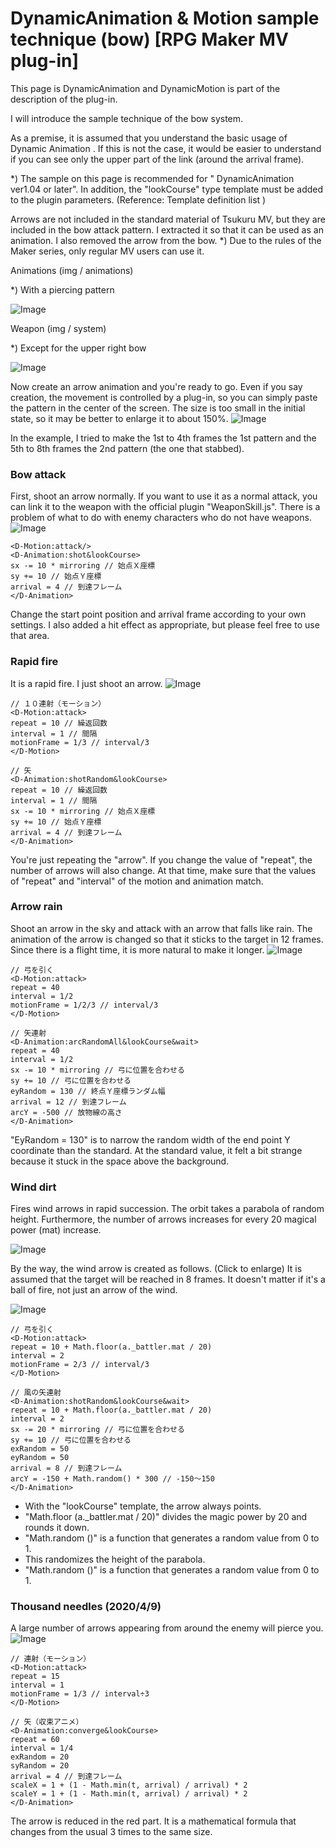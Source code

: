 # DynamicAnimation & Motion sample technique (bow) [RPG Maker MV plug-in]
This page is DynamicAnimation and DynamicMotion is part of the description of the plug-in.

I will introduce the sample technique of the bow system.

As a premise, it is assumed that you understand the basic usage of Dynamic Animation .
If this is not the case, it would be easier to understand if you can see only the upper part of the link (around the arrival frame).

*) The sample on this page is recommended for " DynamicAnimation ver1.04 or later". In addition, the "lookCourse" type template must be added to the plugin parameters. (Reference: Template definition list )

Arrows are not included in the standard material of Tsukuru MV, but they are included in the bow attack pattern. I extracted it so that it can be used as an animation. I also removed the arrow from the bow.
*) Due to the rules of the Maker series, only regular MV users can use it.

Animations (img / animations)

*) With a piercing pattern

![Image](https://newrpg.up.seesaa.net/mv/Arrow.png)

Weapon (img / system)

*) Except for the upper right bow

![Image](https://newrpg.up.seesaa.net/mv/Weapons1.png)

Now create an arrow animation and you're ready to go.
Even if you say creation, the movement is controlled by a plug-in, so you can simply paste the pattern in the center of the screen.
The size is too small in the initial state, so it may be better to enlarge it to about 150%.
![Image](https://newrpg.up.seesaa.net/image/20200328_arrow.JPG)

In the example, I tried to make the 1st to 4th frames the 1st pattern and the 5th to 8th frames the 2nd pattern (the one that stabbed).

### Bow attack

First, shoot an arrow normally.
If you want to use it as a normal attack, you can link it to the weapon with the official plugin "WeaponSkill.js".
There is a problem of what to do with enemy characters who do not have weapons.
![Image](https://newrpg.up.seesaa.net/image/20200329_arrow.gif)
```
<D-Motion:attack/>
<D-Animation:shot&lookCourse>
sx -= 10 * mirroring // 始点Ｘ座標
sy += 10 // 始点Ｙ座標
arrival = 4 // 到達フレーム
</D-Animation>
```

Change the start point position and arrival frame according to your own settings.
I also added a hit effect as appropriate, but please feel free to use that area.

### Rapid fire

It is a rapid fire. I just shoot an arrow.
![Image](https://newrpg.up.seesaa.net/image/20200329_rensya.gif)
```
// １０連射（モーション）
<D-Motion:attack>
repeat = 10 // 繰返回数
interval = 1 // 間隔
motionFrame = 1/3 // interval/3
</D-Motion>

// 矢
<D-Animation:shotRandom&lookCourse>
repeat = 10 // 繰返回数
interval = 1 // 間隔
sx -= 10 * mirroring // 始点Ｘ座標
sy += 10 // 始点Ｙ座標
arrival = 4 // 到達フレーム
</D-Animation>
```

You're just repeating the "arrow".
If you change the value of "repeat", the number of arrows will also change. At that time, make sure that the values ​​of "repeat" and "interval" of the motion and animation match.

### Arrow rain

Shoot an arrow in the sky and attack with an arrow that falls like rain.
The animation of the arrow is changed so that it sticks to the target in 12 frames.
Since there is a flight time, it is more natural to make it longer.
![Image](https://newrpg.up.seesaa.net/image/20200328_arrowRain.gif)
```
// 弓を引く
<D-Motion:attack>
repeat = 40
interval = 1/2
motionFrame = 1/2/3 // interval/3
</D-Motion>

// 矢連射
<D-Animation:arcRandomAll&lookCourse&wait>
repeat = 40
interval = 1/2
sx -= 10 * mirroring // 弓に位置を合わせる
sy += 10 // 弓に位置を合わせる
eyRandom = 130 // 終点Ｙ座標ランダム幅
arrival = 12 // 到達フレーム
arcY = -500 // 放物線の高さ
</D-Animation>
```
"EyRandom = 130" is to narrow the random width of the end point Y coordinate than the standard. At the standard value, it felt a bit strange because it stuck in the space above the background.

### Wind dirt

Fires wind arrows in rapid succession.
The orbit takes a parabola of random height.
Furthermore, the number of arrows increases for every 20 magical power (mat) increase.

![Image](https://newrpg.up.seesaa.net/image/20200328_windDart.gif)

By the way, the wind arrow is created as follows. (Click to enlarge)
It is assumed that the target will be reached in 8 frames.
It doesn't matter if it's a ball of fire, not just an arrow of the wind.

![Image](https://newrpg.up.seesaa.net/image/20200326_windDart_animation.JPG)
```
// 弓を引く
<D-Motion:attack>
repeat = 10 + Math.floor(a._battler.mat / 20)
interval = 2
motionFrame = 2/3 // interval/3
</D-Motion>

// 風の矢連射
<D-Animation:shotRandom&lookCourse&wait>
repeat = 10 + Math.floor(a._battler.mat / 20)
interval = 2
sx -= 20 * mirroring // 弓に位置を合わせる
sy += 10 // 弓に位置を合わせる
exRandom = 50
eyRandom = 50
arrival = 8 // 到達フレーム
arcY = -150 + Math.random() * 300 // -150～150
</D-Animation>
```

- With the "lookCourse" template, the arrow always points.
- "Math.floor (a._battler.mat / 20)" divides the magic power by 20 and rounds it down.
- "Math.random ()" is a function that generates a random value from 0 to 1.
- This randomizes the height of the parabola.
- "Math.random ()" is a function that generates a random value from 0 to 1.

### Thousand needles (2020/4/9)

A large number of arrows appearing from around the enemy will pierce you.
![Image](https://newrpg.up.seesaa.net/image/20200409_harisen.gif)
```
// 連射（モーション）
<D-Motion:attack>
repeat = 15
interval = 1
motionFrame = 1/3 // interval÷3
</D-Motion>

// 矢（収束アニメ）
<D-Animation:converge&lookCourse>
repeat = 60
interval = 1/4
exRandom = 20
syRandom = 20
arrival = 4 // 到達フレーム
scaleX = 1 + (1 - Math.min(t, arrival) / arrival) * 2
scaleY = 1 + (1 - Math.min(t, arrival) / arrival) * 2
</D-Animation>
```
The arrow is reduced in the red part.
It is a mathematical formula that changes from the usual 3 times to the same size.